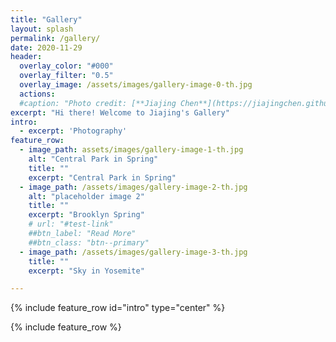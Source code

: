 ```yaml
---
title: "Gallery"
layout: splash
permalink: /gallery/
date: 2020-11-29
header:
  overlay_color: "#000"
  overlay_filter: "0.5"
  overlay_image: /assets/images/gallery-image-0-th.jpg
  actions:
  #caption: "Photo credit: [**Jiajing Chen**](https://jiajingchen.github.io)"
excerpt: "Hi there! Welcome to Jiajing's Gallery"
intro: 
  - excerpt: 'Photography'
feature_row:
  - image_path: assets/images/gallery-image-1-th.jpg
    alt: "Central Park in Spring"
    title: ""
    excerpt: "Central Park in Spring"
  - image_path: /assets/images/gallery-image-2-th.jpg
    alt: "placeholder image 2"
    title: ""
    excerpt: "Brooklyn Spring"
    # url: "#test-link"
    ##btn_label: "Read More"
    ##btn_class: "btn--primary"
  - image_path: /assets/images/gallery-image-3-th.jpg
    title: ""
    excerpt: "Sky in Yosemite"

---
```



{% include feature_row id="intro" type="center" %}

{% include feature_row %}
